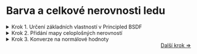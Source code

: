 # Barva a celkové nerovnosti ledu

<details>
<summary>Krok 1. Určení základních vlastností v Principled BSDF</summary>

Led má vcelku rozdílné vlastnosti od ostatních materiálů v tomto návodu. Například jeho barvu můžeme zvolit jednoduše pomocí uzlu Principled BSDF a to na slabý odstín modré (v příkladu využita barva #C3D2F5)
![L1](https://github.com/user-attachments/assets/98f0bbdb-5de5-492d-9081-222c87a34044)

Také je narozdíl od ostatních průhledný, toto nastavíme posuvníkem pod záložkou **Průsvitnost** v Principled BSDF na **0**. Následně také nastavte index refrakce **IOR** na **1.3**. Tato vlastnost ovlivňuje jak se světlo odráží a láme na povrchu.
![L2](https://github.com/user-attachments/assets/1ac6067e-c634-4404-b9d5-030b296a78cc)
</details>
<details>
<summary>Krok 2. Přidání mapy celoplošných nerovností</summary>

Celkové nerovnosti přidáme pomocí uzlu **Textura šumu**. Přidejte ji tedy do roviny a za účelem jemného šumu upravte následovně:
- **Velikost** na 1
- **Detail** na maximum

Přidejte (pomocí Ctrl + T) také uzly **Mapování** a **Souřadnice textury** kde vyměňte výstup Generated na **Objekt**.
![L3](https://github.com/user-attachments/assets/804fd68b-4285-4c89-b037-75cd2bc1cbcb)

</details>
<details>

<summary>Krok 3. Konverze na normálové hodnoty</summary>

K tomuto použijeme uzel **Bump**. Přidejte jej a do výšky připojte faktorový výstup Textury šumu. Sílu uzlu nastavte na 0.05 (slabé nerovnosti) a připojte jej do normálového vstupu Principled BSDF.
![L4](https://github.com/user-attachments/assets/0ce3190a-78b6-4233-87c6-145504154a9c)
</details>

<div align="right">
<a href="https://github.com/Milimar16/Blender-realisticke-povrchy/blob/main/Hrubost%20a%20velk%C3%A9%20nerovnosti%20ledu.md">Další krok =></a>
 </div>
